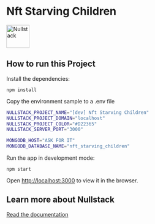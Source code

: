 # Nft Starving Children

<img src='https://raw.githubusercontent.com/nullstack/nullstack/master/nullstack.png' height='60' alt='Nullstack' />

## How to run this Project

Install the dependencies:

`npm install`

Copy the environment sample to a .env file

```sh
NULLSTACK_PROJECT_NAME="[dev] Nft Starving Children"
NULLSTACK_PROJECT_DOMAIN="localhost"
NULLSTACK_PROJECT_COLOR="#D22365"
NULLSTACK_SERVER_PORT="3000"

MONGODB_HOST="ASK FOR IT"
MONGODB_DATABASE_NAME="nft_starving_children"
```

Run the app in development mode:

`npm start`

Open [http://localhost:3000](http://localhost:3000) to view it in the browser.

## Learn more about Nullstack

[Read the documentation](https://nullstack.app/documentation)